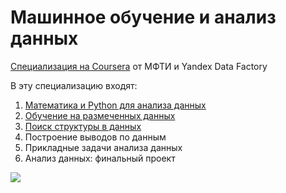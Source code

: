 # Машинное обучение и анализ данных

[Специализация на Coursera](https://www.coursera.org/specializations/mashinnoye-obucheniye) от МФТИ и Yandex Data Factory

В эту специализацию входят:

1. [Математика и Python для анализа данных](https://github.com/demidovakatya/mashinnoye-obucheniye/tree/master/mathematics-and-python)
2. [Обучение на размеченных данных](https://github.com/demidovakatya/mashinnoye-obucheniye/tree/master/supervised-learning)
3. [Поиск структуры в данных](https://github.com/demidovakatya/mashinnoye-obucheniye/tree/master/unsupervised-learning)
4. Построение выводов по данным
5. Прикладные задачи анализа данных
6. Анализ данных: финальный проект

[![](/header.jpg)](https://www.coursera.org/specializations/mashinnoye-obucheniye)
